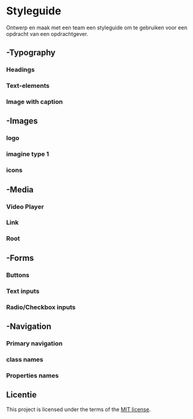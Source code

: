 # Styleguide
Ontwerp en maak met een team een styleguide om te gebruiken voor een opdracht van een opdrachtgever.
## -Typography
### Headings
### Text-elements
### Image with caption
## -Images 
### logo
### imagine type 1
### icons
## -Media
### Video Player
### Link
### Root
## -Forms
### Buttons
### Text inputs
### Radio/Checkbox inputs
## -Navigation
### Primary navigation
### class names
### Properties names

## Licentie

This project is licensed under the terms of the [MIT license](./LICENSE).

